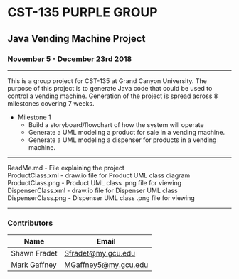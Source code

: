 # **CST-135 PURPLE GROUP** #
## Java Vending Machine Project ##
### November 5 - December 23rd 2018 ###

---

This is a group project for CST-135 at Grand Canyon University. The purpose of this project is to generate Java code that could be used to control a vending machine. Generation of the project is spread across 8 milestones covering 7 weeks.

* Milestone 1
    * Build a storyboard/flowchart of how the system will operate
    * Generate a UML modeling a product for sale in a vending machine.
    * Generate a UML modeling a dispenser for products in a vending machine.

---

ReadMe.md \- File explaining the project\
ProductClass.xml \- draw.io file for Product UML class diagram\
ProductClass.png \- Product UML class .png file for viewing\
DispenserClass.xml \- draw.io file for Dispenser UML class\
DispenserClass.png \- Dispenser UML class .png file for viewing

---
### Contributors
Name | Email
-----|-------
Shawn Fradet | Sfradet@my.gcu.edu
Mark Gaffney | MGaffney5@my.gcu.edu

